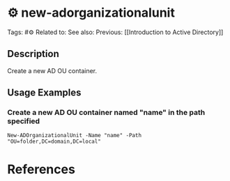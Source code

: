 # ⚙️ new-adorganizationalunit

Tags: #⚙️
Related to:
See also:
Previous: [[Introduction to Active Directory]]

## Description

Create a new AD OU container.

## Usage Examples

### Create a new AD OU container named "name" in the path specified

	New-ADOrganizationalUnit -Name "name" -Path "OU=folder,DC=domain,DC=local"


# References